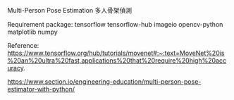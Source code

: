 Multi-Person Pose Estimation 多人骨架偵測


Requirement package:
tensorflow
tensorflow-hub
imageio	
opencv-python
matplotlib
numpy

Reference:
https://www.tensorflow.org/hub/tutorials/movenet#:~:text=MoveNet%20is%20an%20ultra%20fast,applications%20that%20require%20high%20accuracy.

https://www.section.io/engineering-education/multi-person-pose-estimator-with-python/